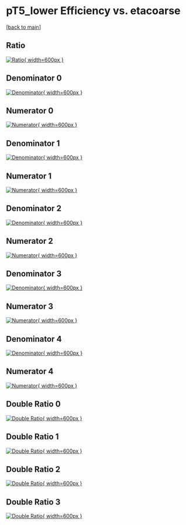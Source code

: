 # pT5_lower Efficiency vs. etacoarse

[[back to main](./)]



## Ratio

[![Ratio](../mtv/var/pT5_lower_base_11_1_eff_etacoarse.png){ width=600px }](../mtv/var/pT5_lower_base_11_1_eff_etacoarse.pdf)

## Denominator 0

[![Denominator](../mtv/den/pT5_lower_base_11_1_eff_etacoarse_den0.png){ width=600px }](../mtv/den/pT5_lower_base_11_1_eff_etacoarse_den0.pdf)

## Numerator 0

[![Numerator](../mtv/num/pT5_lower_base_11_1_eff_etacoarse_num0.png){ width=600px }](../mtv/num/pT5_lower_base_11_1_eff_etacoarse_num0.pdf)

## Denominator 1

[![Denominator](../mtv/den/pT5_lower_base_11_1_eff_etacoarse_den1.png){ width=600px }](../mtv/den/pT5_lower_base_11_1_eff_etacoarse_den1.pdf)

## Numerator 1

[![Numerator](../mtv/num/pT5_lower_base_11_1_eff_etacoarse_num1.png){ width=600px }](../mtv/num/pT5_lower_base_11_1_eff_etacoarse_num1.pdf)

## Denominator 2

[![Denominator](../mtv/den/pT5_lower_base_11_1_eff_etacoarse_den2.png){ width=600px }](../mtv/den/pT5_lower_base_11_1_eff_etacoarse_den2.pdf)

## Numerator 2

[![Numerator](../mtv/num/pT5_lower_base_11_1_eff_etacoarse_num2.png){ width=600px }](../mtv/num/pT5_lower_base_11_1_eff_etacoarse_num2.pdf)

## Denominator 3

[![Denominator](../mtv/den/pT5_lower_base_11_1_eff_etacoarse_den3.png){ width=600px }](../mtv/den/pT5_lower_base_11_1_eff_etacoarse_den3.pdf)

## Numerator 3

[![Numerator](../mtv/num/pT5_lower_base_11_1_eff_etacoarse_num3.png){ width=600px }](../mtv/num/pT5_lower_base_11_1_eff_etacoarse_num3.pdf)

## Denominator 4

[![Denominator](../mtv/den/pT5_lower_base_11_1_eff_etacoarse_den4.png){ width=600px }](../mtv/den/pT5_lower_base_11_1_eff_etacoarse_den4.pdf)

## Numerator 4

[![Numerator](../mtv/num/pT5_lower_base_11_1_eff_etacoarse_num4.png){ width=600px }](../mtv/num/pT5_lower_base_11_1_eff_etacoarse_num4.pdf)

## Double Ratio 0

[![Double Ratio](../mtv/ratio/pT5_lower_base_11_1_eff_etacoarse_ratio0.png){ width=600px }](../mtv/ratio/pT5_lower_base_11_1_eff_etacoarse_ratio0.pdf)

## Double Ratio 1

[![Double Ratio](../mtv/ratio/pT5_lower_base_11_1_eff_etacoarse_ratio1.png){ width=600px }](../mtv/ratio/pT5_lower_base_11_1_eff_etacoarse_ratio1.pdf)

## Double Ratio 2

[![Double Ratio](../mtv/ratio/pT5_lower_base_11_1_eff_etacoarse_ratio2.png){ width=600px }](../mtv/ratio/pT5_lower_base_11_1_eff_etacoarse_ratio2.pdf)

## Double Ratio 3

[![Double Ratio](../mtv/ratio/pT5_lower_base_11_1_eff_etacoarse_ratio3.png){ width=600px }](../mtv/ratio/pT5_lower_base_11_1_eff_etacoarse_ratio3.pdf)


